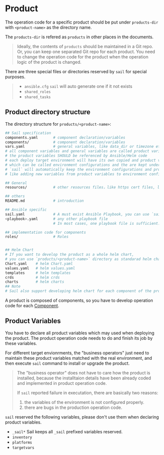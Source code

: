 # Product

The operation code for a specific product should be put under `products-dir` with `<product-name>` as the directory name.

The `products-dir` is refered as `products` in other places in the documents.

> Ideally, the contents of `products` should be maintained in a Git repo.
> Or, you can keep one separated Git repo for each product.
> You need to change the operation code for the product when the operation logic of the product is changed.

There are three special files or directories reserved by `sail` for special purposes.

> - `ansible.cfg` `sail` will auto generate one if it not exists
> - `shared_roles`
> - `shared_tasks`

## Product directory structure

The directory structure for `products/<product-name>`:

```bash
## Sail specification
components.yaml       # component declaration/variables
components/           # component declaration/variables
vars.yaml             # general variables, like data_dir or timezone etc
# all component variables and general variables are called product variables
# the product variables SHOULD be referenced by Ansible/Helm code
# each deploy target environment will have its own copied and product variables,
# which can be called environment configurations and the are kept under targets/<target>/<zone>/vars.yaml
# `sail` will automatically keep the environment configurations and product variables have a same structure,
# like adding new variables from product variables to environment configurations

## General
resources/            # other resources files，like https cert files, license files, or icon images

## others
README.md             # introduction

## Ansible specific
sail.yaml             # A must exist Ansible Playbook, you can use `sail gen-sail` to generate it automatically
<playbook>.yaml       # any other playbook file
                      # In most cases, one playbook file is sufficient.

## implementation code for components
roles/                # Roles


## Helm Chart
# If you want to develop the product as a whole helm chart,
# you can use `products/<product-name>` directory as standarad helm chart base dir.
Chart.yaml    # helm Chart.yaml
values.yaml   # helm values.yaml
templates     # helm templates
crds          # helm crds
charts        # helm charts
## Note
# Sail also support developing helm chart for each component of the product,
```

A product is composed of components, so you have to develop operation code for each [Component](./component.md).

## Product Variables

You have to declare all product variables which may used when deploying the product.
The product operation code needs to do and finish its job by these variables.

For different target envionrments, the "business operators" just need to maintain
these product variables matched with the real environment, and then execute `sail` command
to install or upgrade the product.

> The "business operator" does not have to care how the product is installed, because the
> installtaion details have been already coded and implemented in product operation code.
>
> If `sail` reported failure in executation, there are basically two reasons:
> 1. the variables of the environment is not configured properly.
> 2. there are bugs in the production operation code.

`sail` reserved the following variables, please don't use them when declaring product variables.

- `_sail*` Sail keeps all `_sail` prefixed variables reserved.
- `inventory`
- `platforms`
- `targetvars`
